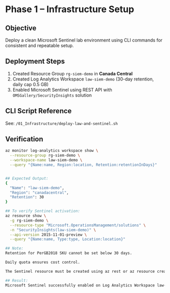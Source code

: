 # Phase 1 – Infrastructure Setup

## Objective
Deploy a clean Microsoft Sentinel lab environment using CLI commands for consistent and repeatable setup.

## Deployment Steps
1. Created Resource Group `rg-siem-demo` in **Canada Central**
2. Created Log Analytics Workspace `law-siem-demo` (30-day retention, daily cap 0.5 GB)
3. Enabled Microsoft Sentinel using REST API with `OMSGallery/SecurityInsights` solution

## CLI Script Reference
See: `/01_Infrastructure/deploy-law-and-sentinel.sh`

## Verification
```bash
az monitor log-analytics workspace show \
  --resource-group rg-siem-demo \
  --workspace-name law-siem-demo \
  --query "{Name:name, Region:location, Retention:retentionInDays}"


## Expected Output:
{
  "Name": "law-siem-demo",
  "Region": "canadacentral",
  "Retention": 30
}

## To verify Sentinel activation:
az resource show \
  -g rg-siem-demo \
  --resource-type "Microsoft.OperationsManagement/solutions" \
  -n "SecurityInsights(law-siem-demo)" \
  --api-version 2015-11-01-preview \
  --query "{Name:name, Type:type, Location:location}"

## Note: 
Retention for PerGB2018 SKU cannot be set below 30 days.

Daily quota ensures cost control.

The Sentinel resource must be created using az rest or az resource create --is-full-object because the legacy CLI command parameters are deprecated.

## Result: 
Microsoft Sentinel successfully enabled on Log Analytics Workspace law-siem-demo under region Canada Central.